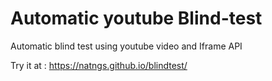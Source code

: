 # Automatic youtube Blind-test

Automatic blind test using youtube video and Iframe API

Try it at : https://natngs.github.io/blindtest/

